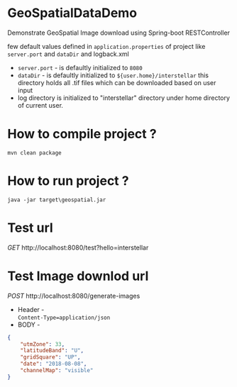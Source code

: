 # GeoSpatialDataDemo
Demonstrate GeoSpatial Image download using Spring-boot RESTController

few default values defined in `application.properties` of project like `server.port` and `dataDir` and logback.xml 
 - `server.port` - is defaultly initialized to `8080`
 - `dataDir` - is defaultly initialized to `${user.home}/interstellar` this directory holds all .tif files which can be downloaded based on user input
 - log directory is initialized to  "interstellar" directory under home directory of current user.
  
# How to compile project ?
`mvn clean package`
# How to run project ?
`java -jar target\geospatial.jar`
# Test url 
  *GET* http://localhost:8080/test?hello=interstellar

# Test Image downlod url
*POST* http://localhost:8080/generate-images
- Header -  
    `Content-Type=application/json`
- BODY -
```json
{
    "utmZone": 33,
    "latitudeBand": "U",
    "gridSquare": "UP",
    "date": "2018-08-08",
    "channelMap": "visible"
}
```
